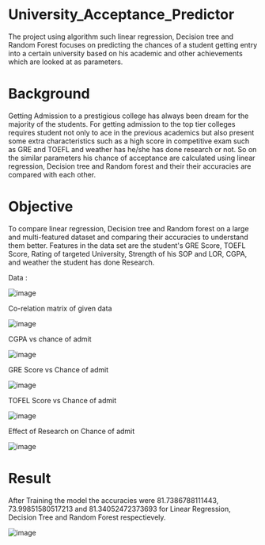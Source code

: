 # University_Acceptance_Predictor
The project using algorithm such linear regression, Decision tree and Random Forest focuses on predicting the chances of a student getting entry into a certain university based on his academic and other achievements which are looked at as parameters.

# Background
Getting Admission to a prestigious college has always been dream for the majority of the students. For getting admission to the top tier colleges requires student not only to ace in the previous academics but also present some extra characteristics such as a high score in competitive exam such as GRE and TOEFL and weather has he/she has done research or not. So on the similar parameters his chance of acceptance are calculated using linear regression, Decision tree and Random forest and their their accuracies are compared with each other.

# Objective 
To compare linear regression, Decision tree and Random forest on a large and multi-featured dataset and comparing their accuracies to understand them better. Features in the data set are the student's GRE Score, TOEFL Score, Rating of targeted University, Strength of his SOP and LOR, CGPA, and weather the student has done Research.

Data :

![image](https://user-images.githubusercontent.com/71492023/189475705-94b39d60-f525-424e-a018-08805b2fff71.png)

Co-relation matrix of given data

![image](https://user-images.githubusercontent.com/71492023/189475684-93d38493-4b6a-450b-b3e7-d342d690798f.png)

CGPA vs chance of admit

![image](https://user-images.githubusercontent.com/71492023/189475737-3424e706-4105-45b0-bbf1-4a79b9e737bc.png)

GRE Score vs Chance of admit

![image](https://user-images.githubusercontent.com/71492023/189475761-dccf1027-aafe-4a5a-ae3f-72626ea7a98b.png)

TOFEL Score vs Chance of admit

![image](https://user-images.githubusercontent.com/71492023/189475767-f51b1554-5f19-4eac-97cb-ea7c663fc205.png)

Effect of Research on Chance of admit

![image](https://user-images.githubusercontent.com/71492023/189475793-c9b89ae8-3108-4210-b663-26b498b2eff2.png)

# Result
After Training the model the accuracies were 81.7386788111443, 73.99851580517213 and 81.34052472373693 for Linear Regression, Decision Tree and Random Forest respectievely.

![image](https://user-images.githubusercontent.com/71492023/189476009-3281208d-669a-4a30-a722-4d6bdc8860a1.png)

